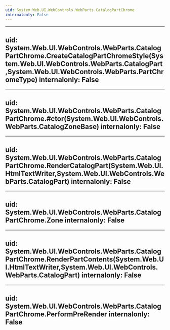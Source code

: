 ```yaml
---
uid: System.Web.UI.WebControls.WebParts.CatalogPartChrome
internalonly: False
---
```


---
uid: System.Web.UI.WebControls.WebParts.CatalogPartChrome.CreateCatalogPartChromeStyle(System.Web.UI.WebControls.WebParts.CatalogPart,System.Web.UI.WebControls.WebParts.PartChromeType)
internalonly: False
---

---
uid: System.Web.UI.WebControls.WebParts.CatalogPartChrome.#ctor(System.Web.UI.WebControls.WebParts.CatalogZoneBase)
internalonly: False
---

---
uid: System.Web.UI.WebControls.WebParts.CatalogPartChrome.RenderCatalogPart(System.Web.UI.HtmlTextWriter,System.Web.UI.WebControls.WebParts.CatalogPart)
internalonly: False
---

---
uid: System.Web.UI.WebControls.WebParts.CatalogPartChrome.Zone
internalonly: False
---

---
uid: System.Web.UI.WebControls.WebParts.CatalogPartChrome.RenderPartContents(System.Web.UI.HtmlTextWriter,System.Web.UI.WebControls.WebParts.CatalogPart)
internalonly: False
---

---
uid: System.Web.UI.WebControls.WebParts.CatalogPartChrome.PerformPreRender
internalonly: False
---
